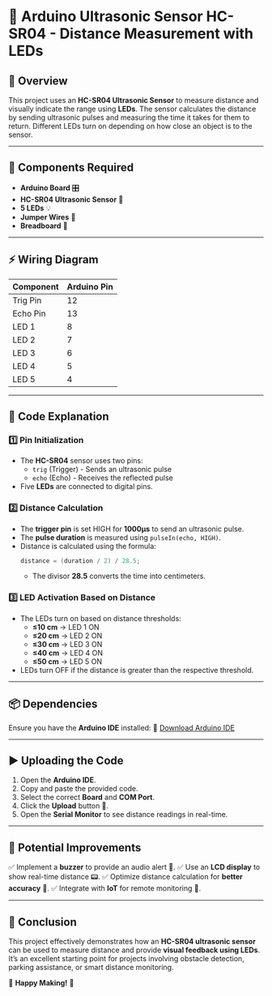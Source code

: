 # 🚀 Arduino Ultrasonic Sensor HC-SR04 - Distance Measurement with LEDs

## 🎯 Overview
This project uses an **HC-SR04 Ultrasonic Sensor** to measure distance and visually indicate the range using **LEDs**. The sensor calculates the distance by sending ultrasonic pulses and measuring the time it takes for them to return. Different LEDs turn on depending on how close an object is to the sensor.

---

## 📌 Components Required
- **Arduino Board** 🎛️
- **HC-SR04 Ultrasonic Sensor** 🎯
- **5 LEDs** 💡
- **Jumper Wires** 🔌
- **Breadboard** 🔬

---

## ⚡ Wiring Diagram
| Component | Arduino Pin |
|-----------|------------|
| Trig Pin  | 12         |
| Echo Pin  | 13         |
| LED 1     | 8          |
| LED 2     | 7          |
| LED 3     | 6          |
| LED 4     | 5          |
| LED 5     | 4          |

---

## 📝 Code Explanation
### 1️⃣ Pin Initialization
- The **HC-SR04** sensor uses two pins:
  - `trig` (Trigger) - Sends an ultrasonic pulse
  - `echo` (Echo) - Receives the reflected pulse
- Five **LEDs** are connected to digital pins.

### 2️⃣ Distance Calculation
- The **trigger pin** is set HIGH for **1000µs** to send an ultrasonic pulse.
- The **pulse duration** is measured using `pulseIn(echo, HIGH)`.
- Distance is calculated using the formula:
  ```cpp
  distance = (duration / 2) / 28.5;
  ```
  - The divisor **28.5** converts the time into centimeters.

### 3️⃣ LED Activation Based on Distance
- The LEDs turn on based on distance thresholds:
  - **≤10 cm** → LED 1 ON
  - **≤20 cm** → LED 2 ON
  - **≤30 cm** → LED 3 ON
  - **≤40 cm** → LED 4 ON
  - **≤50 cm** → LED 5 ON
- LEDs turn OFF if the distance is greater than the respective threshold.

---

## 📦 Dependencies
Ensure you have the **Arduino IDE** installed:
🔗 [Download Arduino IDE](https://www.arduino.cc/en/software)

---

## ▶️ Uploading the Code
1. Open the **Arduino IDE**.
2. Copy and paste the provided code.
3. Select the correct **Board** and **COM Port**.
4. Click the **Upload** button 🚀.
5. Open the **Serial Monitor** to see distance readings in real-time.

---

## 🌟 Potential Improvements
✅ Implement a **buzzer** to provide an audio alert 📢.
✅ Use an **LCD display** to show real-time distance 📟.
✅ Optimize distance calculation for **better accuracy** 🎯.
✅ Integrate with **IoT** for remote monitoring 📡.

---

## 🎯 Conclusion
This project effectively demonstrates how an **HC-SR04 ultrasonic sensor** can be used to measure distance and provide **visual feedback using LEDs**. It’s an excellent starting point for projects involving obstacle detection, parking assistance, or smart distance monitoring.

🔧 **Happy Making!** 🔧
